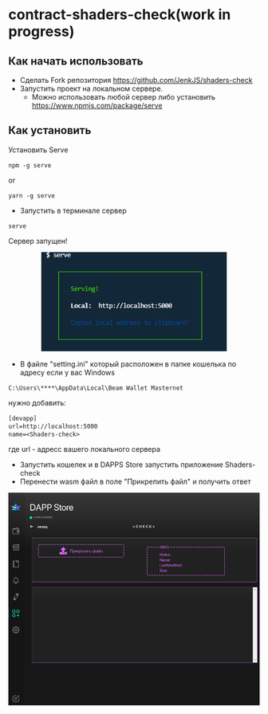 # contract-shaders-check(work in progress)

## Как начать использовать

- Сделать Fork репозитория https://github.com/JenkJS/shaders-check
- Запустить проект на локальном сервере.
    - Можно использовать любой сервер либо установить https://www.npmjs.com/package/serve 
## Как установить
   Установить Serve
  ``` 
  npm -g serve 
  ```
  or
  ``` 
  yarn -g serve 
  
  ``` 
  
  * Запустить в терминале сервер
  
  ``` 
  serve 
  ```  
   Сервер запущен!

<p align="center">
  <img src="./icons/runServe.png" alt="Serve run"/>
</p>

- В файле "setting.ini" который расположен в папке кошелька по адресу если у вас Windows

```
C:\Users\****\AppData\Local\Beam Wallet Masternet
```

нужно добавить:

```
[devapp]
url=http://localhost:5000
name=<Shaders-check>
```

где url - адресс вашего локального сервера

- Запустить кошелек и в DAPPS Store запустить приложение Shaders-check
- Перенести wasm файл в поле "Прикрепить файл" и получить ответ
<p align="center">
  <img src="./icons/shaderCheck.png" alt="Serve run"/>
</p>
